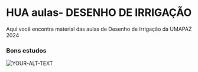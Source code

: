 # HUA aulas- DESENHO DE IRRIGAÇÃO
Aqui você encontra material das aulas de Desenho de Irrigação da UMAPAZ 2024
### Bons estudos
<picture>
 <source media="(prefers-color-scheme: dark)" srcset="https://yt3.googleusercontent.com/ytc/AIdro_nVSDLWYh2WMeYtIXTYjO_yzmRF9LEBbmt42omg=s176-c-k-c0x00ffffff-no-rj">
 <source media="(prefers-color-scheme: light)" srcset="https://yt3.googleusercontent.com/ytc/AIdro_nVSDLWYh2WMeYtIXTYjO_yzmRF9LEBbmt42omg=s176-c-k-c0x00ffffff-no-rj">
 <img alt="YOUR-ALT-TEXT" src="https://yt3.googleusercontent.com/ytc/AIdro_nVSDLWYh2WMeYtIXTYjO_yzmRF9LEBbmt42omg=s176-c-k-c0x00ffffff-no-rj">
</picture>